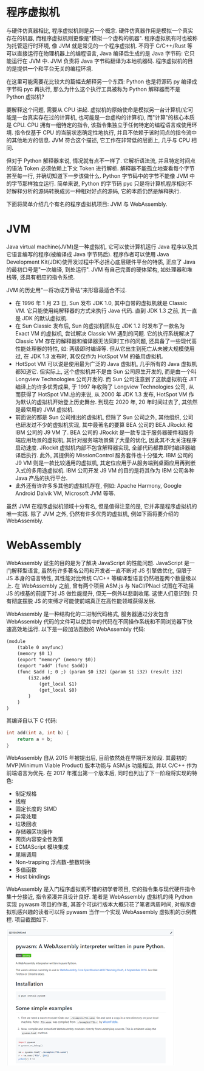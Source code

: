 # 程序虚拟机

与硬件仿真器相比, 程序虚拟机则是另一个概念. 硬件仿真器作用是模拟一个真实存在的机器, 而程序虚拟机则更像是"模拟一个虚构的机器". 程序虚拟机有时也被称为托管运行时环境, 像 JVM 就是常见的一个程序虚拟机. 不同于 C/C++/Rust 等可以直接运行在物理机器上的编程语言, Java 编译后生成的是 Java 字节码: 它只能运行在 JVM 中. JVM 负责将 Java 字节码翻译为本地机器码. 程序虚拟机的目的是提供一个和平台无关的编程环境.

在这里可能需要花比较大的篇幅去解释另一个东西: Python 也是将源码 py 编译成字节码 pyc 再执行, 那么为什么这个执行工具被称为 Python 解释器而不是 Python 虚拟机?

要解释这个问题, 需要从 CPU 讲起. 虚拟机的原始使命是模拟另一台计算机(它可能是一台真实存在过的计算机, 也可能是一台虚构的计算机), 而"计算"的核心本质是 CPU. CPU 拥有一组特定的指令, 该指令集独立于任何特定的编程语言或使用环境. 指令仅基于 CPU 的当前状态确定性地执行, 并且不依赖于该时间点的指令流中的其他地方的信息. JVM 符合这个描述, 它工作在非常低的层面上, 几乎与 CPU 相同.

但对于 Python 解释器来说, 情况就有点不一样了. 它解析语法流, 并且特定时间点的语法 Token 必须依赖上下文 Token 进行解析. 解释器不能孤立地查看每个字节甚至每一行, 并确切知道下一步该做什么. Python 字节码中的字节不能像 JVM 中的字节那样独立运行. 简单来说, Python 的字节码 pyc 只是将计算机程序相对不好解释分析的源码转换成另一种相对好点的源码, 它的本质仍然是解释执行.

下面将简单介绍几个有名的程序虚拟机项目: JVM 与 WebAssembly.

# JVM

Java virtual machine(JVM)是一种虚拟机, 它可以使计算机运行 Java 程序以及其它语言编写的程序(被编译成 Java 字节码后). 程序作者可以使用 Java Development Kit(JDK)使开发过程中不必担心底层硬件平台的特质, 正应了 Java 的最初口号是"一次编译, 到处运行". JVM 有自己完善的硬体架构, 如处理器和堆栈等, 还具有相应的指令系统.

JVM 的历史用"一将功成万骨枯"来形容最适合不过.

- 在 1996 年 1 月 23 日, Sun 发布 JDK 1.0, 其中自带的虚拟机就是 Classic VM. 它只能使用纯解释器的方式来执行 Java 代码. 直到 JDK 1.3 之前, 其一直是 JDK 的默认虚拟机.
- 在 Sun Classic 发布后, Sun 的虚拟机团队在 JDK 1.2 时发布了一款名为 Exact VM 的虚拟机, 尝试解决 Classic VM 遇到的问题. 它的执行系统解决了 Classic VM 存在的解释器和编译器无法同时工作的问题, 还具备了一些现代高性能处理器的特性, 如: 两级即时编译等. 但从它出生到死亡从未被大规模使用过, 在 JDK 1.3 发布时, 其仅仅作为 HotSpot VM 的备用虚拟机.
- HotSpot VM 可以说是使用最为广泛的 Java 虚拟机, 几乎所有的 Java 虚拟机都知道它. 但实际上, 这个虚拟机并不是由 Sun 公司原生开发的, 而是由一个叫 Longview Technologies 公司开发的. 而 Sun 公司注意到了这款虚拟机在 JIT 编译上的许多优秀成果, 于 1997 年收购了 Longview Technologies 公司, 从而获得了 HotSpot VM.总的来说, 从 2000 年 JDK 1.3 发布, HotSpot VM 作为默认的虚拟机开始登上历史舞台. 到现在 2020 年, 20 年时间过去了, 其依然是最常用的 JVM 虚拟机.
- 前面说的都是 Sun 公司推出的虚拟机, 但除了 Sun 公司之外, 其他组织, 公司也研发过不少的虚拟机实现, 其中最著名的要算 BEA 公司的 BEA JRockit 和 IBM 公司的 J9 VM 了. BEA 公司的 JRockit 是一款专注于服务器硬件和服务端应用场景的虚拟机, 其针对服务端场景做了大量的优化, 因此其不太关注程序启动速度. JRockit 虚拟机内部不包含解释器实现, 全部代码都靠即时编译器编译后执行. 此外, 其提供的 MissionControl 服务套件也十分强大. IBM 公司的 J9 VM 则是一款比较通用的虚拟机, 其定位应用于从服务端到桌面应用再到嵌入式的多用途虚拟机. IBM 公司开发 J9 VM 的目的是将其作为 IBM 公司各种 Java 产品的执行平台.
- 此外还有许许多多其他的虚拟机存在, 例如: Apache Harmony, Google Android Dalvik VM, Microsoft JVM 等等.

虽然 JVM 在程序虚拟机领域十分有名, 但是值得注意的是, 它并非是程序虚拟机的唯一实践. 除了 JVM 之外, 仍然有许多优秀的虚拟机, 例如下面将要介绍的 WebAssembly.

# WebAssembly

WebAssembly 诞生的目的是为了解决 JavaScript 的性能问题. JavaScript 是一门解释型语言, 虽然有许多著名公司和开发者一直不断对 JS 引擎做优化, 但限于 JS 本身的语言特性, 其性能对比传统 C/C++ 等编译型语言仍然相差两个数量级以上. 在 WebAssembly 之前, 曾有两个项目 ASM.js 与 NaCl/PNacl 试图在不动摇 JS 的根基的前提下对 JS 做性能提升, 但无一例外以悲剧收尾. 这使人们意识到: 只有彻底摆脱 JS 的束缚才可能使前端真正在高性能领域获得发展.

WebAssembly 是一种结构化的二进制代码格式, 服务器通过分发包含 WebAssembly 代码的文件可以使其中的代码在不同操作系统和不同浏览器下快速高效地运行. 以下是一段加法函数的 WebAssembly 代码:

```
(module
    (table 0 anyfunc)
    (memory $0 1)
    (export "memory" (memory $0))
    (export "add" (func $add))
    (func $add (; 0 ;) (param $0 i32) (param $1 i32) (result i32)
        (i32.add
            (get_local $1)
            (get_local $0)
        )
    )
)
```

其编译自以下 C 代码:

```c
int add(int a, int b) {
    return a + b;
}
```

WebAssembly 自从 2015 年被提出后, 目前依然处在早期开发阶段. 其最初的 MVP(Minimum Viable Product) 版本功能与 ASM.js 功能相当, 并以 C/C++ 作为前端语言为优先. 在 2017 年推出第一个版本后, 同时也列出了下一阶段将实现的特色:

- 制定规格
- 线程
- 固定长度的 SIMD
- 异常处理
- 垃圾回收
- 存储器区块操作
- 网页内容安全性政策
- ECMAScript 模块集成
- 尾端调用
- Non-trapping 浮点数-整数转换
- 多值函数
- Host bindings

WebAssembly 是入门程序虚拟机不错的初学者项目, 它的指令集与现代硬件指令集十分接近, 指令紧凑并且设计良好. 笔者是 WebAssembly 虚拟机的纯 Python 实现 pywasm 项目的作者, 其首个可运行版本大概只花了笔者两周时间, 对程序虚拟机感兴趣的读者可以将 pywasm 当作一个实现 WebAssembly 虚拟机的示例教程. 项目截图如下.

![img](/img/gameboy/history/runtime/pywasm.png)
